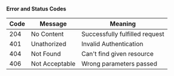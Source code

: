 **Error and Status Codes**	

| Code | Message | Meaning |
|----------------------|---------------------------------------------|-----------------------------------------------------------|
| 204 | No Content | Successfully fulfilled request |
| 401 | Unathorized | Invalid Authentication |
| 404 | Not Found | Can't find given resource |
| 406 | Not Acceptable | Wrong parameters passed |
